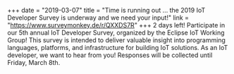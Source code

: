 +++
date = "2019-03-07"
title = "Time is running out … the 2019 IoT Developer Survey is underway and we need your input!"
link = "https://www.surveymonkey.de/r/QXXDS7R"
+++
2 days left! Participate in our 5th annual IoT Developer Survey, organized by the Eclipse IoT Working Group! This survey is intended to deliver valuable insight into programming languages, platforms, and infrastructure for building IoT solutions. As an IoT developer, we want to hear from you! Responses will be collected until Friday, March 8th.